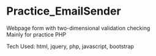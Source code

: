 # Practice_EmailSender
Webpage form with two-dimensional validation checking    
Mainly for practice PHP

Tech Used: html, jquery, php, javascript, bootstrap
